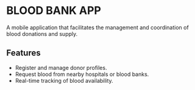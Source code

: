 # BLOOD BANK APP

A mobile application that facilitates the management and coordination of blood donations and supply.


## Features
- Register and manage donor profiles.
- Request blood from nearby hospitals or blood banks.
- Real-time tracking of blood availability.


